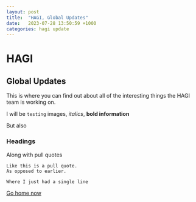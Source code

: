 ```yaml
---
layout: post
title:  "HAGI, Global Updates"
date:   2023-07-28 13:50:59 +1000
categories: hagi update
---
```

# HAGI
## Global Updates 
This is where you can find out about all of the interesting things the HAGI team is working on.

I will be `testing` images, *italics*, **bold information**

But also 
### Headings
Along with pull quotes

```
Like this is a pull quote.
As opposed to earlier.

Where I just had a single line
```

[Go home now](hagi-global.github.io)